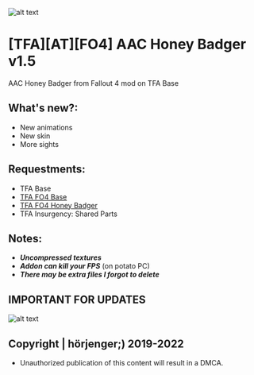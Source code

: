 ![alt text](https://i.imgur.com/yadlKrc.png) 

# [TFA][AT][FO4] AAC Honey Badger v1.5
AAC Honey Badger from Fallout 4 mod on TFA Base

## What's new?:
* New animations
* New skin
* More sights

## Requestments:
* TFA Base
* [TFA FO4 Base](https://github.com/horjenger/TFA-FO4-Base)
* [TFA FO4 Honey Badger](https://github.com/horjenger/TFA-FO4-AAC-Honey-Badger-V1.0)
* TFA Insurgency: Shared Parts

## Notes:
* ***Uncompressed textures***
* ***Addon can kill your FPS*** (on potato PC)
* ***There may be extra files I forgot to delete***

## IMPORTANT FOR UPDATES
![alt text](https://i.imgur.com/wBAscZ9.png) 

## Copyright | hörjenger;) 2019-2022

* Unauthorized publication of this content will result in a DMCA.

